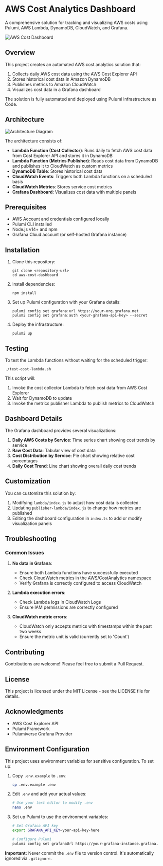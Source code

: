 # AWS Cost Analytics Dashboard

A comprehensive solution for tracking and visualizing AWS costs using Pulumi, AWS Lambda, DynamoDB, CloudWatch, and Grafana.

![AWS Cost Dashboard](https://raw.githubusercontent.com/pulumiverse/pulumi-grafana/main/.github/grafana-logo.png)

## Overview

This project creates an automated AWS cost analytics solution that:

1. Collects daily AWS cost data using the AWS Cost Explorer API
2. Stores historical cost data in Amazon DynamoDB
3. Publishes metrics to Amazon CloudWatch
4. Visualizes cost data in a Grafana dashboard

The solution is fully automated and deployed using Pulumi Infrastructure as Code.

## Architecture

![Architecture Diagram](https://github.com/aws-samples/aws-cost-explorer-report/raw/main/images/architecture-diagram.png)

The architecture consists of:

- **Lambda Function (Cost Collector)**: Runs daily to fetch AWS cost data from Cost Explorer API and stores it in DynamoDB
- **Lambda Function (Metrics Publisher)**: Reads cost data from DynamoDB and publishes it to CloudWatch as custom metrics
- **DynamoDB Table**: Stores historical cost data
- **CloudWatch Events**: Triggers both Lambda functions on a scheduled basis
- **CloudWatch Metrics**: Stores service cost metrics
- **Grafana Dashboard**: Visualizes cost data with multiple panels

## Prerequisites

- AWS Account and credentials configured locally
- Pulumi CLI installed
- Node.js v14+ and npm
- Grafana Cloud account (or self-hosted Grafana instance)

## Installation

1. Clone this repository:
   ```
   git clone <repository-url>
   cd aws-cost-dashboard
   ```

2. Install dependencies:
   ```
   npm install
   ```

3. Set up Pulumi configuration with your Grafana details:
   ```
   pulumi config set grafana:url https://your-org.grafana.net
   pulumi config set grafana:auth <your-grafana-api-key> --secret
   ```

4. Deploy the infrastructure:
   ```
   pulumi up
   ```

## Testing

To test the Lambda functions without waiting for the scheduled trigger:

```
./test-cost-lambda.sh
```

This script will:
1. Invoke the cost collector Lambda to fetch cost data from AWS Cost Explorer
2. Wait for DynamoDB to update
3. Invoke the metrics publisher Lambda to publish metrics to CloudWatch

## Dashboard Details

The Grafana dashboard provides several visualizations:

1. **Daily AWS Costs by Service**: Time series chart showing cost trends by service
2. **Raw Cost Data**: Tabular view of cost data
3. **Cost Distribution by Service**: Pie chart showing relative cost percentages
4. **Daily Cost Trend**: Line chart showing overall daily cost trends

## Customization

You can customize this solution by:

1. Modifying `lambda/index.js` to adjust how cost data is collected
2. Updating `publisher-lambda/index.js` to change how metrics are published
3. Editing the dashboard configuration in `index.ts` to add or modify visualization panels

## Troubleshooting

### Common Issues

1. **No data in Grafana**: 
   - Ensure both Lambda functions have successfully executed
   - Check CloudWatch metrics in the AWS/CostAnalytics namespace
   - Verify Grafana is correctly configured to access CloudWatch

2. **Lambda execution errors**:
   - Check Lambda logs in CloudWatch Logs
   - Ensure IAM permissions are correctly configured

3. **CloudWatch metric errors**:
   - CloudWatch only accepts metrics with timestamps within the past two weeks
   - Ensure the metric unit is valid (currently set to 'Count')

## Contributing

Contributions are welcome! Please feel free to submit a Pull Request.

## License

This project is licensed under the MIT License - see the LICENSE file for details.

## Acknowledgments

- AWS Cost Explorer API
- Pulumi Framework
- Pulumiverse Grafana Provider

## Environment Configuration

This project uses environment variables for sensitive configuration. To set up:

1. Copy `.env.example` to `.env`:
   ```bash
   cp .env.example .env
   ```

2. Edit `.env` and add your actual values:
   ```bash
   # Use your text editor to modify .env
   nano .env
   ```

3. Set up Pulumi to use the environment variables:
   ```bash
   # Set Grafana API key
   export GRAFANA_API_KEY=your-api-key-here
   
   # Configure Pulumi
   pulumi config set grafanaUrl https://your-grafana-instance.grafana.net
   ```

**Important:** Never commit the `.env` file to version control. It's automatically ignored via `.gitignore`. 